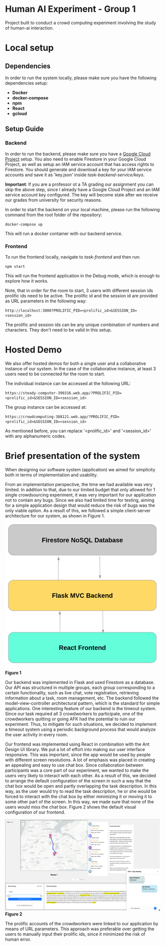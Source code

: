 # Human AI Experiment - Group 1
Project built to conduct a crowd computing experiment involving the study of human-ai interaction.


# Local setup

## Dependencies

In order to run the system locally, please make sure you have the following dependencies setup:

- **Docker** 
- **docker-compose** 
- **npm** 
- **React** 
- **gcloud** 


## Setup Guide

### Backend

In order to run the backend, please make sure you have a  [Google Cloud Project](https://cloud.google.com) setup. You also need to enable Firestore in your Google Cloud Project, as well as setup an IAM service account that has access rights to Firestore. You should generate and download a key for your IAM service accounts and save it as 'key.json' inside *task-backend-service/keys*. 

**Important**: If you are a professor ot a TA grading our assignment you can skip the above step, since I already have a Google Cloud Project and an IAM service account key configured. The key will become stale after we receive our grades from university for security reasons.

In order to start the backend on your local machine, please run the following command from the root folder of the repository:

```
docker-compose up
```

This will run a docker container with our backend service.

### Frontend

To run the frontend locally, navigate to *task-frontend* and then run:

```
npm start
```

This will run the frontend application in the Debug mode, which is enough to explore how it works. 


Note, that in order for the room to start, 3 users with different session ids prolific ids need to be active. The prolific id and the session id are provided as URL parameters in the following way:

```
http://localhost:3000?PROLIFIC_PID=<prolific_id>&SESSION_ID=<session_id>
```

The prolific and session ids can be any unique combination of numbers and characters. They don't need to be valid in this setup.

# Hosted Demo

We also offer hosted demos for both a single user and a collaborative instance of our system. In the case of the collaborative instance, at least 3 users need to be connected for the room to start.

The individual instance can be accessed at the following URL:

```
https://steady-computer-390316.web.app/?PROLIFIC_PID=<prolific_id>&SESSION_ID=<session_id>
```

The group instance can be accessed at:

```
https://crowdcomputing-388121.web.app/?PROLIFIC_PID=<prolific_id>&SESSION_ID=<session_id>
```

As mentioned before, you can replace '<prolific_id>' and '<session_id>' with any alphanumeric codes.


# Brief presentation of the system

When designing our software system (application) we aimed for simplicity both in terms of implementation and usability. 

From an implementation perspective, the time we had available was very limited. In addition to that, due to our limited budget that only allowed for 1 single crowdsourcing experiment, it was very important for our application not to contain any bugs. Since we also had limited time for testing, aiming for a simple application design that would reduce the risk of bugs was the only viable option. As a result of this, we followed a simple client-server architecture for our system, as shown in Figure 1.

![Figure 1](/imgs/backend_arch.png)

**Figure 1**

Our backend was implemented in Flask and used Firestore as a database. Our API was structured in multiple groups, each group corresponding to a certain functionality, such as live chat, vote registration, retrieving information about a task, room management, etc. The backend followed the model-view-controller architectural pattern, which is the standard for simple applications. One interesting feature of our backend is the timeout system. Since our task required all 3 crowdworkers to participate, one of the crowdworkers quitting or going AFK had the potential to ruin our experiment. Thus, to mitigate for such situations, we decided to implement a timeout system using a periodic background process that would analyze the user activity in every room. 

Our frontend was implemented using React in combination with the Ant Design UI library. We put a lot of effort into making our user interface responsive. This was important, since the app would be used by people with different screen resolutions. A lot of emphasis was placed in creating an appealing and easy to use chat box. Since collaboration between participants was a core part of our experiment, we wanted to make the users very likely to interact with each other. As a result of this, we decided to arrange the default configuration of the screen in such a way that the chat box would be open and partly overlapping the task description. In this way, as the user would try to read the task description, he or she would be forced to interact with the chat box by either minimizing it or moving it to some other part of the screen. In this way, we made sure that none of the users would miss the chat box. Figure 2 shows the default visual configuration of our frontend.

![Figure 2](/imgs/frontend.png)
**Figure 2**

The prolific accounts of the crowdworkers were linked to our application by means of URL parameters. This approach was preferable over getting the users to manually input their prolific ids, since it minimized the risk of human error. 
